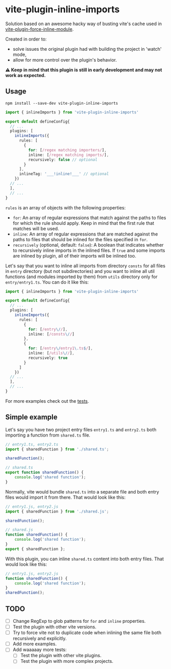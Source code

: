 # vite-plugin-inline-imports

Solution based on an awesome hacky way of busting vite's cache used in [vite-plugin-force-inline-module](https://github.com/soultice/vite-plugin-force-inline-module).

Created in order to:

- solve issues the original plugin had with building the project in 'watch' mode,
- allow for more control over the plugin's behavior.

**⚠️ Keep in mind that this plugin is still in early development and may not work as expected.**

## Usage

```
npm install --save-dev vite-plugin-inline-imports
```

```ts
import { inlineImports } from 'vite-plugin-inline-imports'

export default defineConfig{
  // ...
  plugins: [
    inlineImports({
      rules: [
        {
          for: [/regex matching importers/],
          inline: [/regex matching imports/],
          recursively: false // optional
        }
      ],
      inlineTag: '___!inline!___' // optional
    })
  // ...
  ],
  // ...
}
```

`rules` is an array of objects with the following properties:

- `for`: An array of regular expressions that match against the paths to files for which the rule should apply. Keep in mind that the first rule that matches will be used.
- `inline`: An array of regular expressions that are matched against the paths to files that should be inlined for the files specified in `for`.
- `recursively` (optional, default: `false`): A boolean that indicates whether to recursively inline imports in the inlined files. If `true` and some imports are inlined by plugin, all of their imports will be inlined too.

Let's say that you want to inline all imports from directory `consts` for all files in `entry` directory (but not subdirectories) and you want to inline all util functions (and modules imported by them) from `utils` directory only for `entry/entry1.ts`. You can do it like this:

```ts
import { inlineImports } from 'vite-plugin-inline-imports'

export default defineConfig{
  // ...
  plugins: [
    inlineImports({
      rules: [
        {
          for: [/entry\//],
          inline: [/consts\//]
        },
        {
          for: [/entry\/entry1\.ts$/],
          inline: [/utils\//],
          recursively: true
        }
      ]
    })
  // ...
  ],
  // ...
}
```

For more examples check out the [tests](./test/inlineImports.test.ts).

## Simple example

Let's say you have two project entry files `entry1.ts` and `entry2.ts` both importing a function from `shared.ts` file.

```ts
// entry1.ts, entry2.ts
import { sharedFunction } from './shared.ts';

sharedFunction();
```

```ts
// shared.ts
export function sharedFunction() {
	console.log('shared function');
}
```

Normally, vite would bundle `shared.ts` into a separate file and both entry files would import it from there. That would look like this:

```js
// entry1.js, entry2.js
import { sharedFunction } from './shared.js';

sharedFunction();
```

```js
// shared.js
function sharedFunction() {
	console.log('shared function');
}
export { sharedFunction };
```

With this plugin, you can inline `shared.ts` content into both entry files. That would look like this:

```js
// entry1.js, entry2.js
function sharedFunction() {
	console.log('shared function');
}
sharedFunction();
```

## TODO

- [ ] Change RegExp to glob patterns for `for` and `inline` properties.
- [ ] Test the plugin with other vite versions.
- [ ] Try to force vite not to duplicate code when inlining the same file both recursively and explicitly.
- [ ] Add more examples.
- [ ] Add waaaaay more tests:
  - [ ] Test the plugin with other vite plugins.
  - [ ] Test the plugin with more complex projects.
